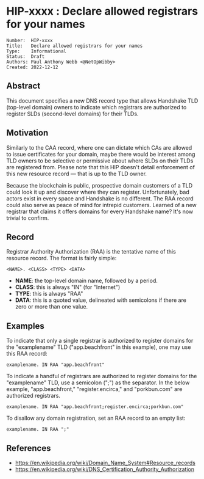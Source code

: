 # HIP-xxxx : Declare allowed registrars for your names

```
Number:  HIP-xxxx
Title:   Declare allowed registrars for your names
Type:    Informational
Status:  Draft
Authors: Paul Anthony Webb <@NetOpWibby>
Created: 2022-12-12
```

## Abstract

This document specifies a new DNS record type that allows Handshake TLD
(top-level domain) owners to indicate which registrars are authorized to
register SLDs (second-level domains) for their TLDs.

## Motivation

Similarly to the CAA record, where one can dictate which CAs are allowed
to issue certificates for your domain, maybe there would be interest
among TLD owners to be selective or permissive about where SLDs on their
TLDs are registered from. Please note that this HIP doesn't detail
enforcement of this new resource record — that is up to the TLD owner.

Because the blockchain is public, prospective domain customers of a TLD
could look it up and discover where they can register. Unfortunately,
bad actors exist in every space and Handshake is no different. The RAA
record could also serve as peace of mind for intrepid customers. Learned
of a new registrar that claims it offers domains for every Handshake
name? It's now trivial to confirm.

## Record

Registrar Authority Authorization (RAA) is the tentative name of this
resource record. The format is fairly simple:

```
<NAME>. <CLASS> <TYPE> <DATA>
```

- **NAME**: the top-level domain name, followed by a period.
- **CLASS**: this is always "IN" (for "Internet")
- **TYPE**: this is always "RAA"
- **DATA**: this is a quoted value, delineated with semicolons if there
are zero or more than one value.

## Examples

To indicate that only a single registrar is authorized to register
domains for the "examplename" TLD ("app.beachfront" in this example),
one may use this RAA record:

```
examplename. IN RAA "app.beachfront"
```

To indicate a handful of registrars are authorized to register domains
for the "examplename" TLD, use a semicolon (";") as the separator. In
the below example, "app.beachfront," "register.encirca," and
"porkbun.com" are authorized registrars.

```
examplename. IN RAA "app.beachfront;register.encirca;porkbun.com"
```

To disallow any domain registration, set an RAA record to an empty list:

```
examplename. IN RAA ";"
```

## References

- https://en.wikipedia.org/wiki/Domain_Name_System#Resource_records
- https://en.wikipedia.org/wiki/DNS_Certification_Authority_Authorization
